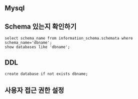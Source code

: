 ## Mysql 


## Schema 있는지 확인하기 

	select schema_name from information_schema.schemata where schema_name='dbname';
	show databases like 'dbname';

## DDL 

	create database if not exists dbname;

## 사용자 접근 권한 설정 

